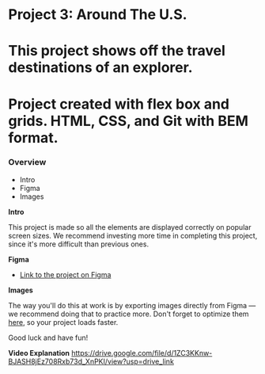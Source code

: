 # Project 3: Around The U.S.

# This project shows off the travel destinations of an explorer.

# Project created with flex box and grids. HTML, CSS, and Git with BEM format.

### Overview

- Intro
- Figma
- Images

**Intro**

This project is made so all the elements are displayed correctly on popular screen sizes. We recommend investing more time in completing this project, since it's more difficult than previous ones.

**Figma**

- [Link to the project on Figma](https://www.figma.com/file/ii4xxsJ0ghevUOcssTlHZv/Sprint-3%3A-Around-the-US?node-id=0%3A1)

**Images**

The way you'll do this at work is by exporting images directly from Figma — we recommend doing that to practice more. Don't forget to optimize them [here](https://tinypng.com/), so your project loads faster.

Good luck and have fun!

**Video Explanation**
https://drive.google.com/file/d/1ZC3KKnw-BJASH8jEz708Rxb73d_XnPKI/view?usp=drive_link
